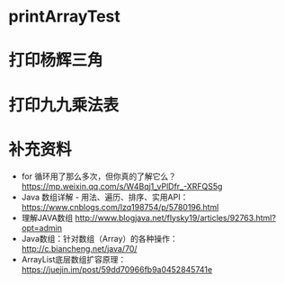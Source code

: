# printArrayTest

# 打印杨辉三角

# 打印九九乘法表

# 补充资料
- for 循环用了那么多次，但你真的了解它么？
https://mp.weixin.qq.com/s/W4Bqj1_vPlDfr_-XRFQS5g
- Java 数组详解 - 用法、遍历、排序、实用API：
https://www.cnblogs.com/lzq198754/p/5780196.html
- 理解JAVA数组
http://www.blogjava.net/flysky19/articles/92763.html?opt=admin
- Java数组：针对数组（Array）的各种操作：
http://c.biancheng.net/java/70/
- ArrayList底层数组扩容原理：
https://juejin.im/post/59dd70966fb9a0452845741e
